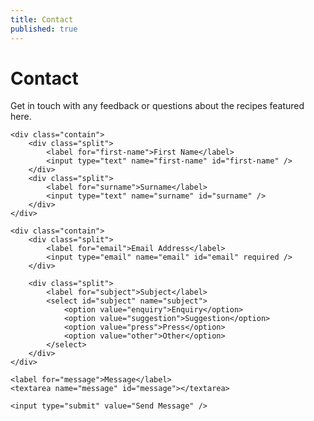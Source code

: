 ```yaml
---
title: Contact
published: true
---
```

<h1>Contact</h1>
<p class="editable">Get in touch with any feedback or questions about the recipes featured here.</p>

<form method="post" action="{{ site.baseurl }}/contact-success/">
		<input type="hidden" name="_to" value="{{ site.data.email }}" />
		<input type="text" name="_gotcha" style="display: none;">

	<div class="contain">
		<div class="split">
			<label for="first-name">First Name</label>
			<input type="text" name="first-name" id="first-name" />
		</div>
		<div class="split">
			<label for="surname">Surname</label>
			<input type="text" name="surname" id="surname" />
		</div>
	</div>

	<div class="contain">
		<div class="split">
			<label for="email">Email Address</label>
			<input type="email" name="email" id="email" required />
		</div>

		<div class="split">
			<label for="subject">Subject</label>
			<select id="subject" name="subject">
				<option value="enquiry">Enquiry</option>
				<option value="suggestion">Suggestion</option>
				<option value="press">Press</option>
				<option value="other">Other</option>
			</select>
		</div>
	</div>

	<label for="message">Message</label>
	<textarea name="message" id="message"></textarea>

	<input type="submit" value="Send Message" />
</form>
